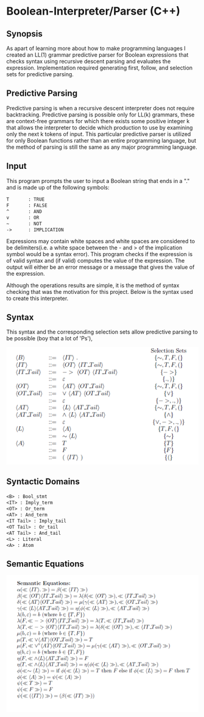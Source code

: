 # Boolean-Interpreter/Parser (C++)

## Synopsis

As apart of learning more about how to make programming languages I created an LL(1) grammar predictive parser for Boolean expressions that checks syntax using recursive descent parsing and
evaluates the expression. Implementation required generating first, follow, and selection sets for predictive parsing.


## Predictive Parsing

Predictive parsing is when a recursive descent interpreter does not require backtracking. Predictive parsing is possible only for LL(k) grammars, these are context-free grammars for which there exists some positive integer k that allows the interpreter to decide which production to use by examining only the next k tokens of input. This particular predictive parser is utilized for only Boolean functions rather than an entire programming language, but the method of parsing is still the same as any major programming language.


## Input

This program prompts the user to input a Boolean string that ends in a "." and is made up of the following symbols:

```
T		: TRUE
F		: FALSE
^		: AND
v		: OR
~		: NOT
->		: IMPLICATION
```

Expressions may contain white spaces and white spaces are considered to be delimiters(i.e. a white space between the - and > of the implication symbol would be a syntax error). This program checks if the expression is of valid syntax and (if valid) computes the value of the expression. The output will either be an error message or a message that gives the value of the expression.

Although the operations results are simple, it is the method of syntax checking that was the motivation for this project. Below is the syntax used to create this interpreter. 

## Syntax 

This syntax and the corresponding selection sets allow predictive parsing to be possible (boy that a lot of 'Ps'),

![Semantic Equations](https://github.com/DauntlessDash/boolean-Interpreter/blob/master/Syntax.png)

## Syntactic Domains

```
<B> : Bool_stmt
<IT> : Imply_term
<OT> : Or_term
<AT> : And_term
<IT Tail> : Imply_tail
<OT Tail> : Or_tail
<AT Tail> : And_tail
<L> : Literal
<A> : Atom
```

## Semantic Equations

![Semantic Equations](https://github.com/DauntlessDash/boolean-Interpreter/blob/master/Semantic_Equations.png)



